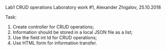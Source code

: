 Lab1 CRUD operations
Laboratory work #1, Alexander Zhigalov, 25.10.2018 

Task:
1. Create controller for CRUD operations;
2. Information should be stored in a local JSON file as a list;
3. Use the field int Id for CRUD operations;
4. Use HTML form for information transfer.
